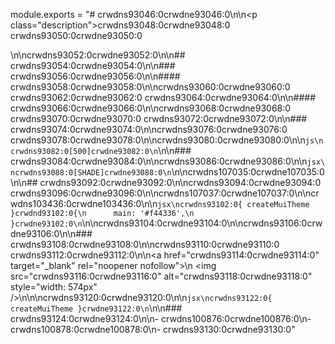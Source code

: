 module.exports = "# crwdns93046:0crwdne93046:0\n\n<p class=\"description\">crwdns93048:0crwdne93048:0 crwdns93050:0crwdne93050:0</p>\n\ncrwdns93052:0crwdne93052:0\n\n## crwdns93054:0crwdne93054:0\n\n### crwdns93056:0crwdne93056:0\n\n#### crwdns93058:0crwdne93058:0\n\ncrwdns93060:0crwdne93060:0 crwdns93062:0crwdne93062:0 crwdns93064:0crwdne93064:0\n\n#### crwdns93066:0crwdne93066:0\n\ncrwdns93068:0crwdne93068:0 crwdns93070:0crwdne93070:0 crwdns93072:0crwdne93072:0\n\n### crwdns93074:0crwdne93074:0\n\ncrwdns93076:0crwdne93076:0 crwdns93078:0crwdne93078:0\n\ncrwdns93080:0crwdne93080:0\n\n```js\ncrwdns93082:0[500]crwdne93082:0\n```\n\n### crwdns93084:0crwdne93084:0\n\ncrwdns93086:0crwdne93086:0\n\n```jsx\ncrwdns93088:0[SHADE]crwdne93088:0\n```\n\ncrwdns107035:0crwdne107035:0\n\n## crwdns93092:0crwdne93092:0\n\ncrwdns93094:0crwdne93094:0 crwdns93096:0crwdne93096:0\n\ncrwdns107037:0crwdne107037:0\n\ncrwdns103436:0crwdne103436:0\n\n```jsx\ncrwdns93102:0{ createMuiTheme }crwdnd93102:0{\n      main: '#f44336',\n    }crwdne93102:0\n```\n\ncrwdns93104:0crwdne93104:0\n\ncrwdns93106:0crwdne93106:0\n\n### crwdns93108:0crwdne93108:0\n\ncrwdns93110:0crwdne93110:0 crwdns93112:0crwdne93112:0\n\n<a href=\"crwdns93114:0crwdne93114:0\" target=\"_blank\" rel=\"noopener nofollow\">\n  <img src=\"crwdns93116:0crwdne93116:0\" alt=\"crwdns93118:0crwdne93118:0\" style=\"width: 574px\" />\n</a>\n\ncrwdns93120:0crwdne93120:0\n\n```jsx\ncrwdns93122:0{ createMuiTheme }crwdne93122:0\n```\n\n### crwdns93124:0crwdne93124:0\n\n- crwdns100876:0crwdne100876:0\n- crwdns100878:0crwdne100878:0\n- crwdns93130:0crwdne93130:0"